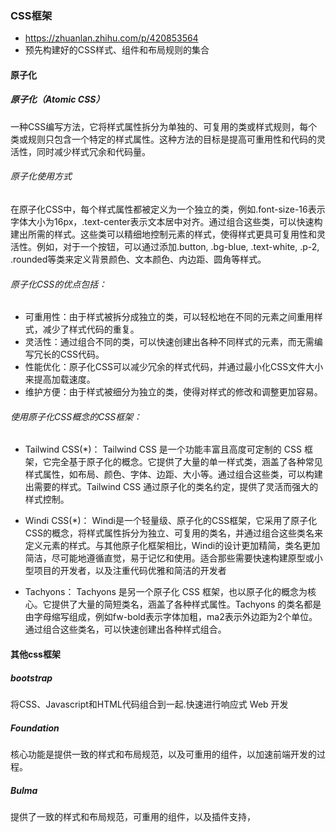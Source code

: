 ### CSS框架
 - https://zhuanlan.zhihu.com/p/420853564
 - 预先构建好的CSS样式、组件和布局规则的集合

#### 原子化

##### 原子化（Atomic CSS）

  一种CSS编写方法，它将样式属性拆分为单独的、可复用的类或样式规则，每个类或规则只包含一个特定的样式属性。这种方法的目标是提高可重用性和代码的灵活性，同时减少样式冗余和代码量。

###### 原子化使用方式

  在原子化CSS中，每个样式属性都被定义为一个独立的类，例如.font-size-16表示字体大小为16px，.text-center表示文本居中对齐。通过组合这些类，可以快速构建出所需的样式。这些类可以精细地控制元素的样式，使得样式更具可复用性和灵活性。例如，对于一个按钮，可以通过添加.button, .bg-blue, .text-white, .p-2, .rounded等类来定义背景颜色、文本颜色、内边距、圆角等样式。

###### 原子化CSS的优点包括：

- 可重用性：由于样式被拆分成独立的类，可以轻松地在不同的元素之间重用样式，减少了样式代码的重复。
- 灵活性：通过组合不同的类，可以快速创建出各种不同样式的元素，而无需编写冗长的CSS代码。
- 性能优化：原子化CSS可以减少冗余的样式代码，并通过最小化CSS文件大小来提高加载速度。
- 维护方便：由于样式被细分为独立的类，使得对样式的修改和调整更加容易。

###### 使用原子化CSS概念的CSS框架：
- Tailwind CSS(*)：
Tailwind CSS 是一个功能丰富且高度可定制的 CSS 框架，它完全基于原子化的概念。它提供了大量的单一样式类，涵盖了各种常见样式属性，如布局、颜色、字体、边距、大小等。通过组合这些类，可以构建出需要的样式。Tailwind CSS 通过原子化的类名约定，提供了灵活而强大的样式控制。

- Windi CSS(*)：
Windi是一个轻量级、原子化的CSS框架，它采用了原子化CSS的概念，将样式属性拆分为独立、可复用的类名，并通过组合这些类名来定义元素的样式。与其他原子化框架相比，Windi的设计更加精简，类名更加简洁，尽可能地遵循直觉，易于记忆和使用。适合那些需要快速构建原型或小型项目的开发者，以及注重代码优雅和简洁的开发者

- Tachyons：
Tachyons 是另一个原子化 CSS 框架，也以原子化的概念为核心。它提供了大量的简短类名，涵盖了各种样式属性。Tachyons 的类名都是由字母缩写组成，例如fw-bold表示字体加粗，ma2表示外边距为2个单位。通过组合这些类名，可以快速创建出各种样式组合。




#### 其他css框架
##### bootstrap
将CSS、Javascript和HTML代码组合到一起.快速进行响应式 Web 开发

##### Foundation
核心功能是提供一致的样式和布局规范，以及可重用的组件，以加速前端开发的过程。
##### Bulma
提供了一致的样式和布局规范，可重用的组件，以及插件支持，

